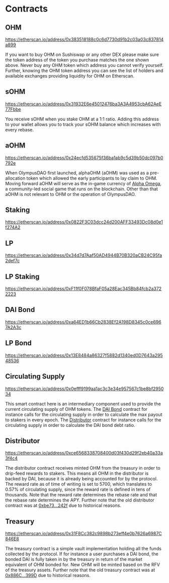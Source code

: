 # Contracts

## OHM

https://etherscan.io/address/0x383518188c0c6d7730d91b2c03a03c837814a899

If you want to buy OHM on Sushiswap or any other DEX please make sure the token
address of the token you purchase matches the one shown above. Never buy any OHM
token which address you cannot verify yourself. Further, knowing the OHM token
address you can see the list of holders and available exchanges providing
liquidity for OHM on Etherscan.

## sOHM

https://etherscan.io/address/0x31932E6e45012476ba3A3A4953cbA62AeE77Fbbe

You receive sOHM when you stake OHM at a 1:1 ratio. Adding this address to your
wallet allows you to track your sOHM balance which increases with every rebase.

## aOHM

https://etherscan.io/address/0x24ecfd535675f36ba1ab9c5d39b50dc097b0792e

When OlympusDAO first launched, alphaOHM (aOHM) was used as a pre-allocation token which allowed the early participants to lay claim to OHM. Moving forward aOHM will serve as the in-game currency of [Alpha Omega](https://medium.com/@alpha_omega/alpha-omega-a-tale-of-two-cities-80a94966376b), a community-led social game that runs on the blockchain. Other than that aOHM is not relevant to OHM or the operation of OlympusDAO.

## Staking

https://etherscan.io/address/0x0822F3C03dcc24d200AFF33493Dc08d0e1f274A2

## LP

https://etherscan.io/address/0x34d7d7Aaf50AD4944B70B320aCB24C95fa2def7c

## LP Staking

https://etherscan.io/address/0xF11f0F078BfaF05a28Eac345Bb84fcb2a3722223

## DAI Bond

https://etherscan.io/address/0xa64ED1b66Cb2838Ef2A198D8345c0ce6967A2A3c

## LP Bond

https://etherscan.io/address/0x13E8484a86327f5882d1340ed0D7643a29548536

## Circulating Supply

https://etherscan.io/address/0x0efff9199aa1ac3c3e34e957567c1be8bf295034

This smart contract here is an intermediary component used to provide the
current circulating supply of OHM tokens. The [DAI Bond](#dai-bond) contract for
instance calls for the circulating supply in order to calculate the max payout
to stakers in every epoch. The [Distributor](#distributor) contract for instance
calls for the circulating supply in order to calculate the DAI bond debt ratio.

## Distributor

https://etherscan.io/address/0xce6568338708400d03f430d29f2eb40a33a3f4c4

The distributor contract receives minted OHM from the treasury in order to
drip-feed rewards to stakers. This means all OHM in the distributor is backed by
DAI, because it is already being accounted for by the protocol. The reward rate
as of time of writing is set to 5700, which translates to 0.57% of circulating
supply, since the reward rate is defined in tens of thousands. Note that the
reward rate determines the rebase rate and that the rebase rate determines the
APY. Further note that the old distributor contract was at
[0xbe73...242f](https://etherscan.io/address/0xbe731507810C8747C3E01E62c676b1cA6F93242f)
due to historical reasons.

## Treasury

https://etherscan.io/address/0x31F8Cc382c9898b273eff4e0b7626a6987C846E8

The treasury contract is a simple vault implementation holding all the funds
collected by the protocol. If for instance a user purchases a DAI bond, the
bonded DAI is fully taken in by the treasury in return of the market equivalent
of OHM bonded for. New OHM will be minted based on the RFV of the treasury
assets. Further note that the old treasury contract was at
[0x886C...399D](https://etherscan.io/address/0x886CE997aa9ee4F8c2282E182aB72A705762399D)
due to historical reasons.
